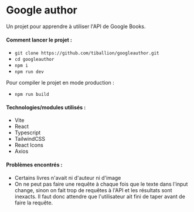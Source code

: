 # Google author

Un projet pour apprendre à utiliser l'API de Google Books.

#### Comment lancer le projet :

- `git clone https://github.com/tiballion/googleauthor.git`
- `cd googleauthor`
- `npm i`
- `npm run dev`

Pour compiler le projet en mode production :

- `npm run build`

#### Technologies/modules utilisés :

- Vite
- React
- Typescript
- TailwindCSS
- React Icons
- Axios

#### Problèmes encontrés :

- Certains livres n'avait ni d'auteur ni d'image
- On ne peut pas faire une requête à chaque fois que le texte dans l'input change, sinon on fait trop de requêtes à l'API et les résultats sont inexacts. Il faut donc attendre que l'utilisateur ait fini de taper avant de faire la requête.
